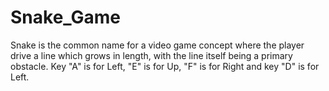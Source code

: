 # Snake_Game
Snake is the common name for a video game concept where the player drive a line which grows in length, with the line itself being a primary obstacle.  Key "A" is for Left, "E" is for Up, "F" is for Right and key "D" is for Left.
